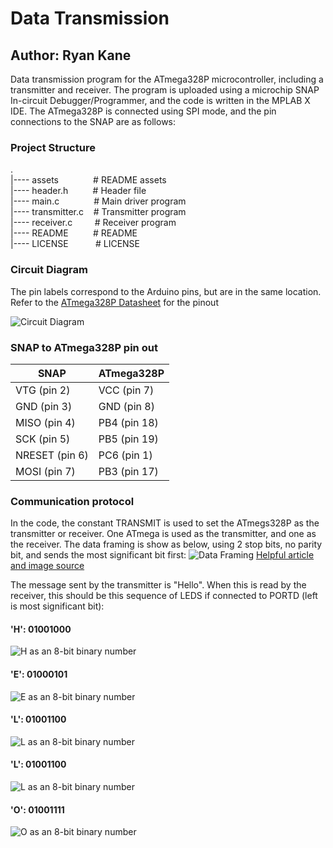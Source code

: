 # Data Transmission
## Author: Ryan Kane


Data transmission program for the ATmega328P microcontroller, including a transmitter and receiver. The program is uploaded using a microchip SNAP In-circuit Debugger/Programmer, and the code is written in the MPLAB X IDE. The ATmega328P is connected using SPI mode, and the pin connections to the SNAP are as follows:


### Project Structure
.<br>
|---- assets&nbsp;&nbsp;&nbsp;&nbsp;&nbsp;&nbsp;&nbsp;&nbsp;&nbsp;&nbsp;&nbsp;&nbsp;&nbsp;&nbsp;# README assets <br>
|---- header.h&nbsp;&nbsp;&nbsp;&nbsp;&nbsp;&nbsp;&nbsp;&nbsp;&nbsp;&nbsp;# Header file<br>
|---- main.c &nbsp;&nbsp;&nbsp;&nbsp;&nbsp;&nbsp;&nbsp;&nbsp;&nbsp;&nbsp;&nbsp;&nbsp;&nbsp;# Main driver program <br>
|---- transmitter.c &nbsp;&nbsp;&nbsp;# Transmitter program<br>
|---- receiver.c &nbsp;&nbsp;&nbsp;&nbsp;&nbsp;&nbsp;&nbsp;&nbsp;# Receiver program<br>
|---- README &nbsp;&nbsp;&nbsp;&nbsp;&nbsp;&nbsp;&nbsp;&nbsp;&nbsp;# README<br>
|---- LICENSE &nbsp;&nbsp;&nbsp;&nbsp;&nbsp;&nbsp;&nbsp;&nbsp;&nbsp;&nbsp;# LICENSE<br>


### Circuit Diagram
The pin labels correspond to the Arduino pins, but are in the same location.
Refer to the [ATmega328P Datasheet](http://ww1.microchip.com/downloads/en/DeviceDoc/ATmega48A-PA-88A-PA-168A-PA-328-P-DS-DS40002061A.pdf) for the pinout

![Circuit Diagram](assets/CircuitDiagram.PNG)


### SNAP to ATmega328P pin out

SNAP | ATmega328P
-------- | ---------
VTG (pin 2) | VCC (pin 7)
GND (pin 3) | GND (pin 8)
MISO (pin 4) | PB4 (pin 18)
SCK (pin 5) | PB5 (pin 19)
NRESET (pin 6) | PC6 (pin 1)
MOSI (pin 7) | PB3 (pin 17)


### Communication protocol

In the code, the constant TRANSMIT is used to set the ATmegs328P as the transmitter or receiver. One ATmega is used as the transmitter, and one as the receiver. The data framing is show as below, using 2 stop bits, no parity bit, and sends the most significant bit first:
![Data Framing](assets/TransmissionFrame.PNG)
[Helpful article and image source](https://forum.arduino.cc/index.php?topic=479134.0)

The message sent by the transmitter is "Hello". When this is read by the receiver, this should be this sequence of LEDS if connected to PORTD (left is most significant bit):
#### 'H': 01001000
![H as an 8-bit binary number](assets/H.jpg)
#### 'E': 01000101
![E as an 8-bit binary number](assets/E.jpg)
#### 'L': 01001100
![L as an 8-bit binary number](assets/L1.jpg)
#### 'L': 01001100
![L as an 8-bit binary number](assets/L2.jpg)
#### 'O': 01001111
![O as an 8-bit binary number](assets/O.jpg)
